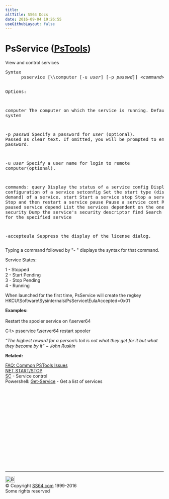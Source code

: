 ```yaml
---
title:
altTitle: SS64 Docs
date: 2016-09-04 19:26:55
useGithubLayout: false
---
```

<!-- #BeginLibraryItem "/Library/head_nt.lbi" --><!-- #EndLibraryItem --><h1>PsService (<abbr title="Download the PsTools suite"><a href="http://technet.microsoft.com/en-us/sysinternals">PsTools</a></abbr>)</h1>
<p>View and control services</p>
<pre>Syntax
      psservice [\\computer [-u <i>user</i>] [-p <i>passwd</i>]] &lt;<i>command</i>&gt; &lt;<i>options</i>&gt;

Options:

   computer   The computer on which the service is running. Default=local system 

   -p <i>passwd</i>  Specify a password for <i>user</i> (optional). Passed as clear text.
              If omitted, you will be prompted to enter a hidden password.

   -u <i>user</i>    Specify a user name for login to remote computer(optional).

   commands:
      query      Display the status of a service
      config     Display the configuration of a service
      setconfig  Set the start type (disabled, auto, demand) of a service.
      start      Start a service
      stop       Stop a service
      restart    Stop and then restart a service
      pause      Pause a service
      cont       Resume a paused service
      depend     List the services dependent on the one specified
      security   Dump the service's security descriptor
      find       Search the network for the specified service

   -accepteula Suppress the display of the license dialog.</pre>
<p>  Typing a command followed by "- " displays the syntax for that command.</p>
<p>Service States: </p>
<p> 1 - Stopped<br>
2 - Start Pending<br>
3 - Stop Pending<br>
4 - Running</p>
<p>When launched for the first time, PsService will create the regkey <br>
<span class="code">HKCU\Software\Sysinternals\PsService\EulaAccepted=0x01</span></p>
<p><b>  Examples:</b><br>
<br>
Restart the spooler service on  \\server64</p>
<p class="code">C:\&gt; psservice \\server64 restart spooler</p>
<p class="quote"><i>“The highest reward for a person’s toil is not what they get for it but what they become by it” ~  John Ruskin</i></p>
<p><b>Related:</b></p>
<p><a href="http://forum.sysinternals.com/faq-common-pstools-issues_topic15920.html">FAQ: Common PSTools Issues</a><br>
<a href="net_service.html">NET START/STOP </a><br>
<a href="sc.html">SC</a> - Service control <br>
Powershell: <a href="../ps/get-service.html">Get-Service</a> - Get a list of services</p><!-- #BeginLibraryItem "/Library/foot_nt.lbi" --><p>
<!-- windows300 -->
<ins class="adsbygoogle" style="display:inline-block;width:300px;height:250px" data-ad-client="ca-pub-6140977852749469" data-ad-slot="7649547908"></ins>
<script>
(adsbygoogle = window.adsbygoogle || []).push({});
</script></p>
<hr>
<div id="bl" class="footer"><a href="psservice.html#"><img src="../images/top.png" width="30" height="22" alt="Back to the Top"></a></div>
<div id="br" class="footer, tagline">© Copyright <a href="../index.html">SS64.com</a> 1999-2016<br>
Some rights reserved</div><!-- #EndLibraryItem -->

